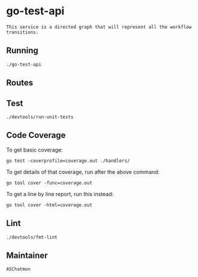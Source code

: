 # go-test-api

    This service is a directed graph that will represent all the workflow transitions.

## Running

    ./go-test-api

## Routes



## Test

    ./devtools/run-unit-tests

## Code Coverage

To get basic coverage:

    go test -coverprofile=coverage.out ./handlers/

To get details of that coverage, run after the above command:

    go tool cover -func=coverage.out

To get a line by line report, run this instead:

    go tool cover -html=coverage.out

## Lint

    ./devtools/fmt-lint

## Maintainer

    ASChatmon